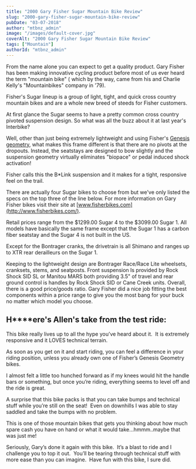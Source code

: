 ```yaml
---
title: "2000 Gary Fisher Sugar Mountain Bike Review"
slug: "2000-gary-fisher-sugar-mountain-bike-review"
pubDate: "03-07-2018"
author: "mtbnz_admin"
image: "/images/default-cover.jpg"
coverAlt: "2000 Gary Fisher Sugar Mountain Bike Review"
tags: ["Mountain"]
authorId: "mtbnz_admin"
---
```


From the name alone you can expect to get a quality product. Gary Fisher has been making innovative cycling product before most of us ever heard the term "mountain bike" ( which by the way, came from his and Charlie Kelly's "Mountainbikes" company in '79).

Fisher's Sugar lineup is a group of light, tight, and quick cross country mountain bikes and are a whole new breed of steeds for Fisher customers.

At first glance the Sugar seems to have a pretty common cross country pivoted suspension design. So what was all the buzz about it at last year's Interbike?

Well, other than just being extremely lightweight and using Fisher's [Genesis geometry](http://www.fisherbikes.com/tech/genesis.html), what makes this frame different is that there are no pivots at the dropouts. Instead, the seatstays are designed to bow slightly and the suspension geometry virtually eliminates "biopace" or pedal induced shock activation!

Fisher calls this the B\*Link suspension and it makes for a tight, responsive feel on the trail.

There are actually four Sugar bikes to choose from but we've only listed the specs on the top three of the line below. For more information on Gary Fisher bikes visit their site at [www.fisherbikes.com](http://www.fisherbikes.com/).

Retail prices range from the $1299.00 Sugar 4 to the $3099.00 Sugar 1. All models have basically the same frame except that the Sugar 1 has a carbon fiber seatstay and the Sugar 4 is not built in the US.

Except for the Bontrager cranks, the drivetrain is all Shimano and ranges up to XTR rear derailleurs on the Sugar 1.

Keeping to the lightweight design are Bontrager Race/Race Lite wheelsets, cranksets, stems, and seatposts. Front suspension Is provided by Rock Shock SID SL or Manitou MARS both providing 3.5" of travel and rear ground control is handles by Rock Shock SID or Cane Creek units. Overall, there is a good price/goods ratio. Gary Fisher did a nice job fitting the best components within a price range to give you the most bang for your buck no matter which model you choose.

## **H****ere's Allen's take from the test ride:**

This bike really lives up to all the hype you’ve heard about it.  It is extremely responsive and it LOVES technical terrain.

As soon as you get on it and start riding, you can feel a difference in your riding position, unless you already own one of Fisher’s Genesis Geometry bikes.

I almost felt a little too hunched forward as if my knees would hit the handle bars or something, but once you’re riding, everything seems to level off and the ride is great.

A surprise that this bike packs is that you can take bumps and technical stuff while you’re still on the seat!  Even on downhills I was able to stay saddled and take the bumps with no problem.

This is one of those mountain bikes that gets you thinking about how much spare cash you have on hand or what it would take…hmmm..maybe that was just me!

Seriously, Gary’s done it again with this bike.  It’s a blast to ride and I challenge you to top it out.  You’ll be tearing through technical stuff with more ease than you can imagine.  Have fun with this bike, I sure did.
